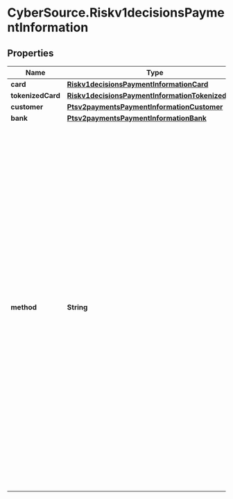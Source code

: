# CyberSource.Riskv1decisionsPaymentInformation

## Properties
Name | Type | Description | Notes
------------ | ------------- | ------------- | -------------
**card** | [**Riskv1decisionsPaymentInformationCard**](Riskv1decisionsPaymentInformationCard.md) |  | [optional] 
**tokenizedCard** | [**Riskv1decisionsPaymentInformationTokenizedCard**](Riskv1decisionsPaymentInformationTokenizedCard.md) |  | [optional] 
**customer** | [**Ptsv2paymentsPaymentInformationCustomer**](Ptsv2paymentsPaymentInformationCustomer.md) |  | [optional] 
**bank** | [**Ptsv2paymentsPaymentInformationBank**](Ptsv2paymentsPaymentInformationBank.md) |  | [optional] 
**method** | **String** | Method of payment used for the order. This field can contain one of the following values:   - &#x60;consumer&#x60; (default): Customer credit card   - &#x60;corporate&#x60;: Corporate credit card   - &#x60;debit&#x60;: Debit card, such as a Maestro (UK Domestic) card   - &#x60;cod&#x60;: Collect on delivery   - &#x60;check&#x60;: Electronic check   - &#x60;p2p&#x60;: Person-to-person payment   - &#x60;private1&#x60;: Private label credit card   - &#x60;other&#x60;: Other payment method  | [optional] 


